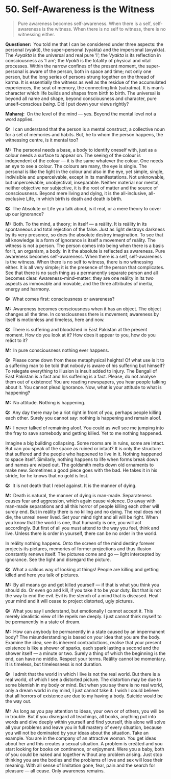 # 50. Self-Awareness is the Witness

>Pure awareness becomes self-awareness. When there is a self, self-awareness is the witness. When there is no self to witness, there is no witnessing either.

**Questioner:**&ensp;You told me that I can be considered under three aspects: the personal (<span data-tippy-content="Person, the outer self.">vyakti</span>), the super-personal (<span data-tippy-content="Manifest matter, the evolved nature. Opposite is <em>avyakta</em>.">vyakta</span>) and the impersonal (<span data-tippy-content="Unmanifest. Opposite is <em>vyakta</em>.">avyakta</span>). The *Avyakta* is the universal and real pure ‘I’; the *Vyakta* is its reflection in consciousness as ‘I am’; the *Vyakti* is the totality of physical and vital processes. Within the narrow confines of the present moment, the super-personal is aware of the person, both in space and time; not only one person, but the long series of persons strung together on the thread of <span data-tippy-content="Action or “the fruits of action”. <em>Karma</em> is of three kinds: <em>sanchita</em> (accumulated from previous births), <em>prarabdha</em> (portion of the past <em>karma</em> to be worked out in the present life) and <em>agami</em> (the current <em>karma</em> the result of which will fructify in future).">karma</span>. It is essentially the witness as well as the residue of the accumulated experiences, the seat of memory, the connecting link (<span data-tippy-content="The connecting link between all beings. The string-like supporter of the manifested worlds, hence the pure consciousness which is the substratum of all beings. <em>Maharaj</em> uses the word for the accumulated <em>karma</em> from life to life.">sutratma</span>). It is man’s character which life builds and shapes from birth to birth. The universal is beyond all name and shape, beyond consciousness and character, pure unself-conscious *being*. Did I put down your views rightly?

**Maharaj:**&ensp;On the level of the mind — yes. Beyond the mental level not a word applies.

**Q:**&ensp;I can understand that the person is a mental construct, a collective noun for a set of memories and habits. But, he to whom the person happens, the witnessing centre, is it mental too?

**M:**&ensp;The personal needs a base, a body to identify oneself with, just as a colour needs a surface to appear on. The seeing of the colour is independent of the colour — it is the same whatever the colour. One needs an eye to see a colour. The colours are many, the eye is single. The personal is like the light in the colour and also in the eye, yet simple, single, indivisible and unperceivable, except in its manifestations. Not unknowable, but unperceivable, unobjectival, inseparable. Neither material nor mental, neither objective nor subjective, it is the root of matter and the source of consciousness. Beyond mere living and dying, it is the all-inclusive, all-exclusive Life, in which birth is death and death is birth.

**Q:**&ensp;The Absolute or Life you talk about, is it real, or a mere theory to cover up our ignorance?

**M:**&ensp;Both. To the mind, a theory; in itself — a reälity. It is reälity in its spontaneous and total rejection of the false. Just as light destroys darkness by its very presence, so does the absolute destroy imagination. To see that all knowledge is a form of ignorance is itself a movement of reälity. The witness is not a person. The person comes into being when there is a basis for it, an organism, a body. In it the absolute is reflected as awareness. Pure awareness becomes self-awareness. When there is a self, self-awareness is the witness. When there is no self to witness, there is no witnessing either. It is all very simple; it is the presence of the person that complicates. See that there is no such thing as a permanently separate person and all becomes clear. Awareness–mind–matter: they are one reälity in its two aspects as immovable and movable, and the three attributes of inertia, energy and harmony.

**Q:**&ensp;What comes first: consciousness or awareness?

**M:**&ensp;Awareness becomes consciousness when it has an object. The object changes all the time. In consciousness there is movement; awareness by itself is motionless and timeless, here and now.

**Q:**&ensp;There is suffering and bloodshed in East Pakistan at the present moment. How do you look at it? How does it appear to you, how do you reäct to it?

**M:**&ensp;In pure consciousness nothing ever happens.

**Q:**&ensp;Please come down from these metaphysical heights! Of what use is it to a suffering man to be told that nobody is aware of his suffering but himself? To relegate everything to illusion is insult added to injury. The Bengali of East Pakistan is a fact and his suffering is a fact. Please, do not analyse them out of existence! You are reading newspapers, you hear people talking about it. You cannot plead ignorance. Now, what is your attitude to what is happening?

**M:**&ensp;No attitude. Nothing is happening.

**Q:**&ensp;Any day there may be a riot right in front of you, perhaps people killing each other. Surely you cannot say: nothing is happening and remain aloof.

**M:**&ensp;I never talked of remaining aloof. You could as well see me jumping into the fray to save somebody and getting killed. Yet to me nothing happened. 

Imagine a big building collapsing. Some rooms are in ruins, some are intact. But can you speak of the space as ruined or intact? It is only the structure that suffered and the people who happened to live in it. Nothing happened to space itself. Similarly, nothing happens to life when forms break down and names are wiped out. The goldsmith melts down old ornaments to make new. Sometimes a good piece goes with the bad. He takes it in his stride, for he knows that no gold is lost.

**Q:**&ensp;It is not death that I rebel against. It is the manner of dying.

**M:**&ensp;Death is natural, the manner of dying is man-made. Separateness causes fear and aggression, which again cause violence. Do away with man-made separations and all this horror of people killing each other will surely end. But in reälity there is no killing and no dying. The real does not die, the unreal never lived. Set your mind right and all will be right. When you know that the world is one, that humanity is one, you will act accordingly. But first of all you must attend to the way you feel, think and live. Unless there is order in yourself, there can be no order in the world. 

In reälity nothing happens. Onto the screen of the mind destiny forever projects its pictures, memories of former projections and thus illusion constantly renews itself. The pictures come and go — light intercepted by ignorance. See the light and disregard the picture.

**Q:**&ensp;What a callous way of looking at things! People are killing and getting killed and here you talk of pictures.

**M:**&ensp;By all means go and get killed yourself — if that is what you think you should do. Or even go and kill, if you take it to be your duty. But that is not the way to end the evil. Evil is the stench of a mind that is diseased. Heal your mind and it will cease to project distorted, ugly pictures.

**Q:**&ensp;What you say I understand, but emotionally I cannot accept it. This merely idealistic view of life repels me deeply. I just cannot think myself to be permanently in a state of dream.

**M:**&ensp;How can anybody be permanently in a state caused by an impermanent body? The misunderstanding is based on your idea that you are the body. Examine the idea, see its inherent contradictions, realise that your present existence is like a shower of sparks, each spark lasting a second and the shower itself — a minute or two. Surely a thing of which the beginning is the end, can have no middle. Respect your terms. Reälity cannot be momentary. It is timeless, but timelessness is not duration.

**Q:**&ensp;I admit that the world in which I live is not the real world. But there is a real world, of which I see a distorted picture. The distortion may be due to some blemish in my body or mind. But when you say there is no real world, only a dream world in my mind, I just cannot take it. I wish I could believe that all horrors of existence are due to my having a body. Suicide would be the way out.

**M:**&ensp;As long as you pay attention to ideas, your own or of others, you will be in trouble. But if you disregard all teachings, all books, anything put into words and dive deeply within yourself and find yourself, this alone will solve all your problems and leave you in full mastery of every situation, because you will not be dominated by your ideas about the situation. Take an example. You are in the company of an attractive woman. You get ideas about her and this creates a sexual situation. A problem is creäted and you start looking for books on continence, or enjoyment. Were you a baby, both of you could be naked and together without any problem arising. Just stop thinking you are the bodies and the problems of love and sex will lose their meaning. With all sense of limitation gone, fear, pain and the search for pleasure — all cease. Only awareness remains.

<script>
export default {
  props: ["slot-key"],
  mounted () {
    tippy("[data-tippy-content]", {allowHTML: true});
  }
}
</script>